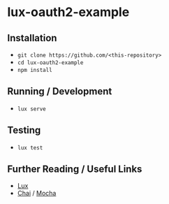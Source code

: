 # lux-oauth2-example

## Installation

*   `git clone https://github.com/<this-repository>`
*   `cd lux-oauth2-example`
*   `npm install`

## Running / Development

*   `lux serve`

## Testing

*   `lux test`

## Further Reading / Useful Links
*   [Lux](https://github.com/postlight/lux/)
*   [Chai](http://chaijs.com/) / [Mocha](http://mochajs.org/)
